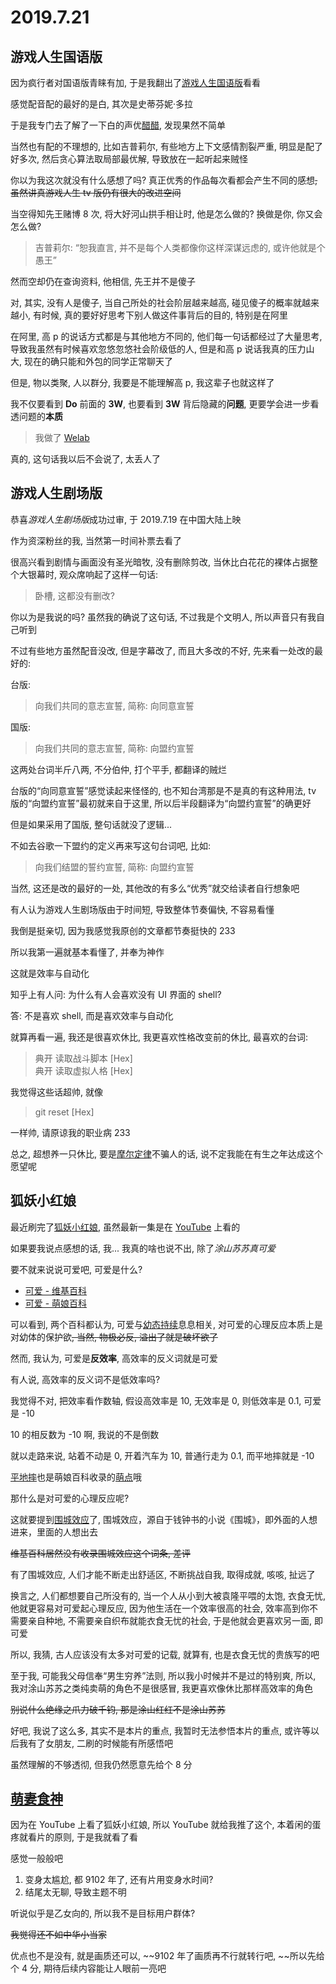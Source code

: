 # 2019.7.21

## 游戏人生国语版

因为疯行者对国语版青睐有加, 于是我翻出了[游戏人生国语版](https://www.bilibili.com/video/av18437431)看看

感觉配音配的最好的是白, 其次是史蒂芬妮·多拉

于是我专门去了解了一下白的声优[醋醋](https://zh.moegirl.org/%E9%86%8B%E9%86%8B), 发现果然不简单

当然也有配的不理想的, 比如吉普莉尔, 有些地方上下文感情割裂严重, 明显是配了好多次, 然后贪心算法取局部最优解, 导致放在一起听起来贼怪

你以为我这次就没有什么感想了吗? 真正优秀的作品每次看都会产生不同的感想~~, 虽然讲真游戏人生 tv 版仍有很大的改进空间~~

当空得知先王赌博 8 次, 将大好河山拱手相让时, 他是怎么做的? 换做是你, 你又会怎么做?

> 吉普莉尔: “恕我直言, 并不是每个人类都像你这样深谋远虑的, 或许他就是个愚王”

然而空却仍在查询资料, 他相信, 先王并不是傻子

对, 其实, 没有人是傻子, 当自己所处的社会阶层越来越高, 碰见傻子的概率就越来越小, 有时候, 真的要好好思考下别人做这件事背后的目的, 特别是在阿里

在阿里, 高 p 的说话方式都是与其他地方不同的, 他们每一句话都经过了大量思考, 导致我虽然有时候喜欢忽悠忽悠社会阶级低的人, 但是和高 p 说话我真的压力山大, 现在的确只能和外包的同学正常聊天了

但是, 物以类聚, 人以群分, 我要是不能理解高 p, 我这辈子也就这样了

我不仅要看到 **Do** 前面的 **3W**, 也要看到 **3W** 背后隐藏的**问题**, 更要学会进一步看透问题的**本质**

> 我做了 [Welab](http://welab.ujs.edu.cn)

真的, 这句话我以后不会说了, 太丢人了

## 游戏人生剧场版

恭喜*游戏人生剧场版*成功过审, 于 2019.7.19 在中国大陆上映

作为资深粉丝的我, 当然第一时间补票去看了

很高兴看到剧情与画面没有圣光暗牧, 没有删除剪改, 当休比白花花的裸体占据整个大银幕时, 观众席响起了这样一句话:

> 卧槽, 这都没有删改?

你以为是我说的吗? 虽然我的确说了这句话, 不过我是个文明人, 所以声音只有我自己听到

不过有些地方虽然配音没改, 但是字幕改了, 而且大多改的不好, 先来看一处改的最好的:

台版:

> 向我们共同的意志宣誓, 简称: 向同意宣誓

国版:

> 向我们共同的意志宣誓, 简称: 向盟约宣誓

这两处台词半斤八两, 不分伯仲, 打个平手, 都翻译的贼烂

台版的“向同意宣誓”感觉读起来怪怪的, 也不知台湾那是不是真的有这种用法, tv 版的“向盟约宣誓”最初就来自于这里, 所以后半段翻译为“向盟约宣誓”的确更好

但是如果采用了国版, 整句话就没了逻辑...

不如去谷歌一下盟约的定义再来写这句台词吧, 比如:

> 向我们结盟的誓约宣誓, 简称: 向盟约宣誓

当然, 这还是改的最好的一处, 其他改的有多么“优秀”就交给读者自行想象吧

有人认为游戏人生剧场版由于时间短, 导致整体节奏偏快, 不容易看懂

我倒是挺亲切, 因为我感觉我原创的文章都节奏挺快的 233

所以我第一遍就基本看懂了, 并奉为神作

这就是效率与自动化

知乎上有人问: 为什么有人会喜欢没有 UI 界面的 shell?

答: 不是喜欢 shell, 而是喜欢效率与自动化

就算再看一遍, 我还是很喜欢休比, 我更喜欢性格改变前的休比, 最喜欢的台词:

> 典开 读取战斗脚本 [Hex]  
> 典开 读取虚拟人格 [Hex]

我觉得这些话超帅, 就像

> git reset [Hex]

一样帅, 请原谅我的职业病 233

总之, 超想养一只休比, 要是[摩尔定律](https://zh.wikipedia.org/wiki/%E6%91%A9%E5%B0%94%E5%AE%9A%E5%BE%8B)不骗人的话, 说不定我能在有生之年达成这个愿望呢

## 狐妖小红娘

最近刷完了[狐妖小红娘](https://www.bilibili.com/bangumi/media/md2543/), 虽然最新一集是在 [YouTube](https://www.youtube.com/watch?v=74L-Lco_VFE) 上看的

如果要我说点感想的话, 我... 我真的啥也说不出, 除了*涂山苏苏真可爱*

要不就来说说可爱吧, 可爱是什么?

- [可爱 - 维基百科](https://zh.wikipedia.org/wiki/%E5%8F%AF%E6%84%9B)
- [可爱 - 萌娘百科](https://zh.moegirl.org/%E5%8F%AF%E7%88%B1)

可以看到, 两个百科都认为, 可爱与[幼态持续](https://zh.wikipedia.org/wiki/%E5%B9%BC%E6%80%81%E5%BB%B6%E7%BB%AD)息息相关, 对可爱的心理反应本质上是对幼体的保护欲~~, 当然, 物极必反, 溢出了就是破坏欲了~~

然而, 我认为, 可爱是**反效率**, 高效率的反义词就是可爱

有人说, 高效率的反义词不是低效率吗?

我觉得不对, 把效率看作数轴, 假设高效率是 10, 无效率是 0, 则低效率是 0.1, 可爱是 -10

10 的相反数为 -10 啊, 我说的不是倒数

就以走路来说, 站着不动是 0, 开着汽车为 10, 普通行走为 0.1, 而平地摔就是 -10

[平地摔](https://zh.moegirl.org/%E5%B9%B3%E5%9C%B0%E6%91%94%E8%B7%A4)也是萌娘百科收录的[萌点](https://zh.moegirl.org/%E8%90%8C%E5%B1%9E%E6%80%A7)哦

那什么是对可爱的心理反应呢?

这就要提到[围城效应](https://baike.baidu.com/item/%E5%9B%B4%E5%9F%8E%E6%95%88%E5%BA%94/9627402)了, 围城效应，源自于钱钟书的小说《围城》，即外面的人想进来，里面的人想出去

~~维基百科居然没有收录围城效应这个词条, 差评~~

有了围城效应, 人们才能不断走出舒适区, 不断挑战自我, 取得成就, 咳咳, 扯远了

换言之, 人们都想要自己所没有的, 当一个人从小到大被袁隆平喂的太饱, 衣食无忧, 他就更容易对可爱起心理反应, 因为他生活在一个效率很高的社会, 效率高到你不需要亲自种地, 不需要亲自织布就能衣食无忧的社会, 于是他就会更喜欢另一面, 即可爱

所以, 我猜, 古人应该没有太多对可爱的记载, 就算有, 也是衣食无忧的贵族写的吧

至于我, 可能我父母信奉“男生穷养”法则, 所以我小时候并不是过的特别爽, 所以, 我对涂山苏苏之类纯卖萌的角色不是很感冒, 我更喜欢像休比那样高效率的角色

~~别说什么绝缘之爪力破千钧, 那是涂山红红不是涂山苏苏~~

好吧, 我说了这么多, 其实不是本片的重点, 我暂时无法参悟本片的重点, 或许等以后我有了女朋友, 二刷的时候能有所感悟吧

虽然理解的不够透彻, 但我仍然愿意先给个 8 分

## [萌妻食神](https://www.youtube.com/watch?v=3EMcxloTcDM)

因为在 YouTube 上看了狐妖小红娘, 所以 YouTube 就给我推了这个, 本着闲的蛋疼就看片的原则, 于是我就看了看

感觉一般般吧

1. 变身太尴尬, 都 9102 年了, 还有片用变身水时间?
2. 结尾太无聊, 导致主题不明

听说似乎是乙女向的, 所以我不是目标用户群体?

~~我觉得还不如中华小当家~~

优点也不是没有, 就是画质还可以, ~~9102 年了画质再不行就转行吧, ~~所以先给个 4 分, 期待后续内容能让人眼前一亮吧

